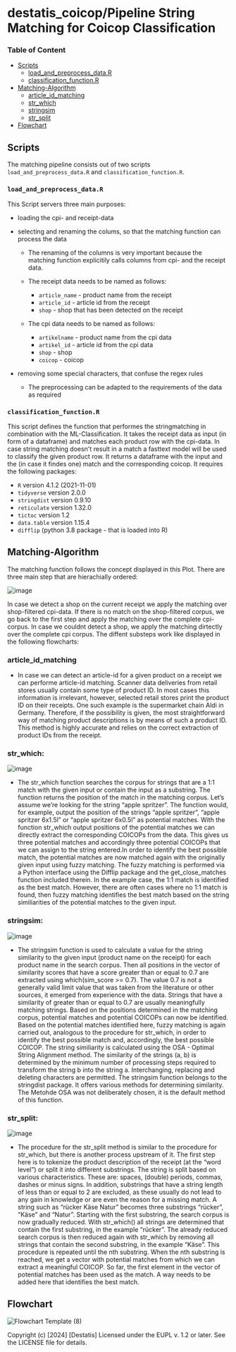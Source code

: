 # destatis_coicop/Pipeline String Matching for Coicop Classification 

### Table of Content

- [Scripts](#scripts)
  - [load_and_preprocess_data.R](#load_and_preprocess_data.R)
  - [classification_function.R](#classification_function.R)
- [Matching-Algorithm](#Matching-Algorithm)
  - [article_id_matching](#article_id_matching)
  - [str_which](#str_which)
  - [stringsim](#stringsim)
  - [str_split](#str_split)
- [Flowchart](#Flowchart)



## Scripts

The matching pipeline consists out of two scripts `load_and_preprocess_data.R` and `classification_function.R`.

### `load_and_preprocess_data.R`

  This Script servers three main purposes:
- loading the cpi- and receipt-data
- selecting and renaming the colums, so that the matching function can process the data
  -  The renaming of the columns is very important because the matching function explicitily calls columns from cpi- and the receipt data.
    -  The receipt data needs to be named as follows:
      
        - `article_name` - product name from the receipt
        - `article_id` - article id from the receipt
        - `shop` - shop that has been detected on the receipt
     
    - The cpi data needs to be named as follows:
      
        - `artikelname` - product name from the cpi data
        - `artikel_id` - article id from the cpi data
        - `shop` - shop 
        - `coicop` - coicop 
  
- removing some special characters, that confuse the regex rules
    -  The preprocessing can be adapted to the requirements of the data as required
 

### `classification_function.R`

This script defines the function that performes the stringmatching in combination with the ML-Classification. It takes the receipt data as input (in form of a dataframe) and matches each product row with the cpi-data. In case string matching doesn't result in a match a fasttext model will be used to classify the given product row. It returns a dataframe with the input and the (in case it findes one) match and the corresponding coicop. It requires the following packages:

 - `R` version 4.1.2 (2021-11-01)
 - `tidyverse` version 2.0.0
 - `stringdist` version 0.9.10
 - `reticulate` version 1.32.0
 - `tictoc` version 1.2
 - `data.table` version 1.15.4 
 - `difflip` (python 3.8 package - that is loaded into R)


## Matching-Algorithm


The matching function follows the concept displayed in this Plot. There are three main step that are hierachially ordered:

![image](https://github.com/user-attachments/assets/68ce4bd2-7fa5-431e-857e-a1b1c31386aa)


In case we detect a shop on the current receipt we apply the matching over shop-filtered cpi-data. If there is no match on the shop-filtered corpus, we go back to the first step and apply the matching over the complete cpi-corpus. In case we couldnt detect a shop, we apply the matching dirtectly over the complete cpi corpus. The diffent substeps work like displayed in the following flowcharts:

### article_id_matching

- In case we can detect an article-id for a given product on a receipt we can performe article-id matching. Scanner data deliveries from retail stores usually contain some type of product ID. In most cases this information is irrelevant, however, selected retail stores print the product ID on their receipts. One such example is the supermarket chain Aldi in Germany. Therefore, if the possibility is given, the most straightforward way of matching product descriptions is by means of such a product ID. This method is highly accurate and relies on the correct extraction of product IDs from the receipt.

### str_which:

![image](https://github.com/user-attachments/assets/5a6e389b-2eb1-46ca-a3aa-d1bb6e984e2a)


 - The str_which function searches the corpus for strings that are a 1:1 match with the given input or contain the input as a substring. The function returns the position of the match in the matching corpus. Let’s assume we’re looking for the string “apple spritzer”. The function would, for example, output the position of the strings “apple spritzer”, “apple spritzer 6x1.5l” or “apple spritzer 6x0.5l” as potential matches. With the function str_which output positions of the potential matches we can directly extract the corresponding COICOPs from the data. This gives us three potential matches and accordingly three potential COICOPs that we can assign to the string entered.In order to identify the best possible match, the potential matches are now matched again with the originally given input using fuzzy matching. The fuzzy matching is performed via a Python interface using the Difflip package and the get_close_matches function included therein. In the example case, the 1:1 match is identified as the best match. However, there are often cases where no 1:1 match is found, then fuzzy matching identifies the best match based on the string similiarities of the potential matches to the given input.



### stringsim:

![image](https://github.com/user-attachments/assets/5c1f4616-5e15-4adb-aeec-3124e10bc6d6)


 - The stringsim function is used to calculate a value for the string similarity to the given input (product name on the receipt) for each product name in the search corpus. Then all positions in the vector of similarity scores that have a score greater than or equal to 0.7 are extracted using which(sim_score >= 0.7). The value 0.7 is not a generally valid limit value that was taken from the literature or other sources, it emerged from experience with the data. Strings that have a similarity of greater than or equal to 0.7 are usually meaningfully matching strings. Based on the positions determined in the matching corpus, potential matches and potential COICOPs can now be identified. Based on the potential matches identified here, fuzzy matching is again carried out, analogous to the procedure for str_which, in order to identify the best possible match and, accordingly, the best possible COICOP. The string similiarity is calculated using the OSA - Optimal String Alignment method. The similarity of the strings (a, b) is determined by the minimum number of processing steps required to transform the string b into the string a. Interchanging, replacing and deleting characters are permitted. The stringsim function belongs to the stringdist package. It offers various methods for determining similarity. The Metohde OSA was not deliberately chosen, it is the default method of this function.
   

### str_split: 

![image](https://github.com/user-attachments/assets/e6c2408e-a7a0-4d9b-8410-af7515835e49)


  - The procedure for the str_split method is similar to the procedure for str_which, but there is another process upstream of it. The first step here is to tokenize the product description of the receipt (at the “word level”) or split it into different substrings. The string is split based on various characteristics. These are: spaces, (double) periods, commas, dashes or minus signs. In addition, substrings that have a string length of less than or equal to 2 are excluded, as these usually do not lead to any gain in knowledge or are even the reason for a missing match. A string such as “rücker Käse Natur” becomes three substrings “rücker”, “Käse” and “Natur”. Starting with the first substring, the search corpus is now gradually reduced. With str_which() all strings are determined that contain the first substring, in the example “rücker”. The already reduced search corpus is then reduced again with str_which by removing all strings that contain the second substring, in the example “Käse”. This procedure is repeated until the nth substring. When the nth substring is reached, we get a vector with potential matches from which we can extract a meaningful COICOP. So far, the first element in the vector of potential matches has been used as the match. A way needs to be added here that identifies the best match.

## Flowchart

![Flowchart Template (8)](https://github.com/user-attachments/assets/19e1be52-f416-4fd0-bb9b-88951ef215b9)



Copyright (c) [2024] [Destatis]
Licensed under the EUPL v. 1.2 or later. See the LICENSE file for details.

 

 
